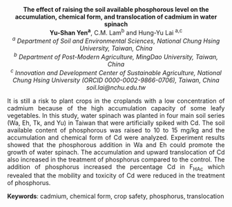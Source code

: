 <center><strong>The effect of raising the soil available phosphorous level on the accumulation, chemical form, and translocation of cadmium in water
spinach</strong>

<center><strong>Yu-Shan Yen<sup>a</sup></strong>, C.M. Lam<sup>b</sup> and Hung-Yu Lai <sup>a,c</sup>
<center><i><sup>a</sup> Department of Soil and Environmental Sciences, National Chung Hsing University, Taiwan, China</i> 

<center><i><sup>b</sup> Department of Post-Modern Agriculture, MingDao University, Taiwan, China</i> 


<center><i><sup>c</sup> Innovation and Development Center of Sustainable Agriculture, National Chung Hsing University (ORCID 0000-0002-9866-0706), Taiwan, China</i> 

<center><i>soil.lai@nchu.edu.tw</i> 

<p style="text-align:justify">It is still a risk to plant crops in the croplands with a low
concentration of cadmium because of the high accumulation capacity of
some leafy vegetables. In this study, water spinach was planted in four
main soil series (Wa, Eh, Tk, and Yu) in Taiwan that were artificially
spiked with Cd. The soil available content of phosphorous was raised to
10 to 15 mg/kg and the accumulation and chemical form of Cd were
analyzed. Experiment results showed that the phosphorous addition in Wa
and Eh could promote the growth of water spinach. The accumulation and
upward translocation of Cd also increased in the treatment of phosphorus
compared to the control. The addition of phosphorus increased the
percentage Cd in F<sub>HAc</sub> which revealed that the mobility and toxicity of
Cd were reduced in the treatment of phosphorus.

<p style="text-align:justify"><strong>Keywords</strong>: cadmium, chemical form, crop safety, phosphorus,
translocation

